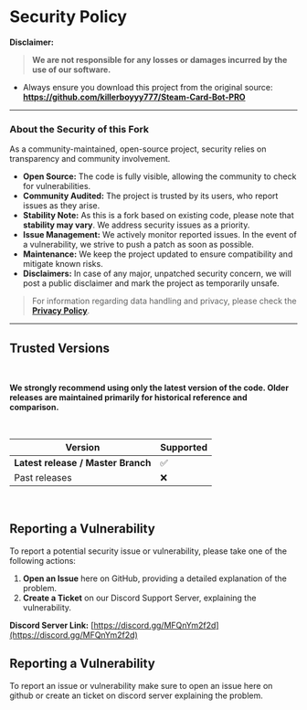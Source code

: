# Security Policy

**Disclaimer:**
> **We are not responsible for any losses or damages incurred by the use of our software.**
* Always ensure you download this project from the original source: **https://github.com/killerboyyy777/Steam-Card-Bot-PRO**

---

### About the Security of this Fork

As a community-maintained, open-source project, security relies on transparency and community involvement.

* **Open Source:** The code is fully visible, allowing the community to check for vulnerabilities.
* **Community Audited:** The project is trusted by its users, who report issues as they arise.
* **Stability Note:** As this is a fork based on existing code, please note that **stability may vary**. We address security issues as a priority.
* **Issue Management:** We actively monitor reported issues. In the event of a vulnerability, we strive to push a patch as soon as possible.
* **Maintenance:** We keep the project updated to ensure compatibility and mitigate known risks.
* **Disclaimers:** In case of any major, unpatched security concern, we will post a public disclaimer and mark the project as temporarily unsafe.

> For information regarding data handling and privacy, please check the **[Privacy Policy](https://github.com/killerboyyy777/Steam-Card-Bot-PRO/blob/master/.github/PRIVACY.md)**.

---

## Trusted Versions
<br>

**We strongly recommend using only the latest version of the code. Older releases are maintained primarily for historical reference and comparison.**

<br>

| Version | Supported |
| ------- | ------------------ |
| **Latest release / Master Branch** | :white_check_mark: |
| Past releases | :x: |

<br>

## Reporting a Vulnerability

To report a potential security issue or vulnerability, please take one of the following actions:

1.  **Open an Issue** here on GitHub, providing a detailed explanation of the problem.
2.  **Create a Ticket** on our Discord Support Server, explaining the vulnerability.

**Discord Server Link:** [https://discord.gg/MFQnYm2f2d](https://discord.gg/MFQnYm2f2d)
<br>

## Reporting a Vulnerability

To report an issue or vulnerability make sure to open an issue here on github or create an ticket on discord server explaining the problem.
